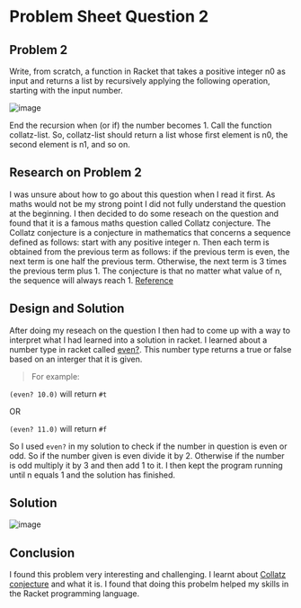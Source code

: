 # **Problem Sheet Question 2**

## Problem 2
Write, from scratch, a function in Racket that takes a positive integer n0 as input and returns a list by recursively applying the following operation, starting with the input number.

![image](https://user-images.githubusercontent.com/14197773/35945378-ed90a048-0c57-11e8-874d-b757576ba1a6.png)

End the recursion when (or if) the number becomes 1. Call the function collatz-list.
So, collatz-list should return a list whose first element is n0, the second element
is n1, and so on.

## Research on Problem 2
I was unsure about how to go about this question when I read it first. As maths would not be my strong point I did not fully understand the question at the beginning. I then decided to do some reseach on the question and found that it is a famous maths question called Collatz conjecture. The Collatz conjecture is a conjecture in mathematics that concerns a sequence defined as follows: start with any positive integer n. Then each term is obtained from the previous term as follows: if the previous term is even, the next term is one half the previous term. Otherwise, the next term is 3 times the previous term plus 1. The conjecture is that no matter what value of n, the sequence will always reach 1. [Reference](https://en.wikipedia.org/wiki/Collatz_conjecture)

## Design and Solution
After doing my reseach on the question I then had to come up with a way to interpret what I had learned into a solution in racket. I learned about a number type in racket called [even?](https://docs.racket-lang.org/reference/number-types.html). This number type returns a true or false based on an interger that it is given.
> For example:

```(even? 10.0)```
will return
```#t```

OR

```(even? 11.0)```
will return
```#f```

So I used ```even?``` in my solution to check if the number in question is even or odd. So if the number given is even divide it by 2. Otherwise if the number is odd multiply it by 3 and then add 1 to it. I then kept the program running until n equals 1 and the solution has finished.

## Solution

![image](https://user-images.githubusercontent.com/14197773/35998339-31cf99a0-0d14-11e8-851c-71fbbff051fb.png)

## Conclusion

I found this problem very interesting and challenging. I learnt about [Collatz conjecture](https://en.wikipedia.org/wiki/Collatz_conjecture) and what it is. I found that doing this probelm helped my skills in the Racket programming language. 